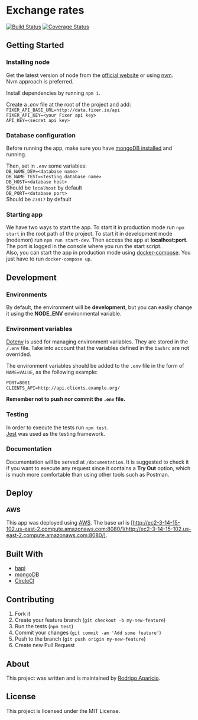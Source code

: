 # Exchange rates

[![Build Status](https://circleci.com/gh/raparicio6/exchange-rates-api-node.svg?style=shield)](https://circleci.com/gh/raparicio6/exchange-rates-api-node)
[![Coverage Status](https://coveralls.io/repos/github/raparicio6/exchange-rates-api-node/badge.svg?branch=master)](https://coveralls.io/github/raparicio6/exchange-rates-api-node?branch=master)

## Getting Started

### Installing node

Get the latest version of node from the [official website](https://nodejs.org/) or using [nvm](https://github.com/creationix/nvm).  
Nvm approach is preferred.

Install dependencies by running `npm i`.

Create a *.env* file at the root of the project and add:  
`FIXER_API_BASE_URL=http://data.fixer.io/api`  
`FIXER_API_KEY=<your Fixer api key>`  
`API_KEY=<secret api key>`

### Database configuration

Before running the app, make sure you have [mongoDB installed](https://docs.mongodb.com/manual/administration/install-community/) and running.

Then, set in `.env` some variables:  
`DB_NAME_DEV=<database name>`  
`DB_NAME_TEST=<testing database name>`  
`DB_HOST=<database host>`  
Should be `localhost` by default  
`DB_PORT=<database port>`  
Should be `27017` by default

### Starting app

We have two ways to start the app. To start it in production mode run `npm start` in the root path of the project. To start it in development mode (nodemon) run `npm run start-dev`. Then access the app at **localhost:port**. The port is logged in the console where you run the start script.  
Also, you can start the app in production mode using [docker-compose](https://docs.docker.com/compose/install/). You just have to run `docker-compose up`.

## Development

### Environments

By default, the environment will be **development**, but you can easily change it using the **NODE_ENV** environmental variable.

### Environment variables

[Dotenv](https://www.npmjs.com/package/dotenv) is used for managing environment variables. They are stored in the `/.env` file. Take into account that the variables defined in the `bashrc` are not overrided.

The environment variables should be added to the `.env` file in the form of `NAME=VALUE`, as the following example:

```
PORT=8081
CLIENTS_API=http://api.clients.example.org/
```

**Remember not to push nor commit the `.env` file.**

### Testing

In order to execute the tests run `npm test`.  
[Jest](https://jestjs.io/) was used as the testing framework.

### Documentation

Documentation will be served at `/documentation`. It is suggested to check it if you want to execute any request since it contains a **Try Out** option, which is much more comfortable than using other tools such as Postman.

## Deploy

### AWS

This app was deployed using [AWS](https://aws.amazon.com/). The base url is [http://ec2-3-14-15-102.us-east-2.compute.amazonaws.com:8080/](http://ec2-3-14-15-102.us-east-2.compute.amazonaws.com:8080/).

## Built With

* [hapi](https://hapi.dev/)
* [mongoDB](https://www.mongodb.com/)
* [CircleCI](https://circleci.com/)

## Contributing

1. Fork it
2. Create your feature branch (`git checkout -b my-new-feature`)
3. Run the tests (`npm test`)
4. Commit your changes (`git commit -am 'Add some feature'`)
5. Push to the branch (`git push origin my-new-feature`)
6. Create new Pull Request

## About

This project was written and is maintained by [Rodrigo Aparicio](https://github.com/raparicio6).

## License

This project is licensed under the MIT License.
